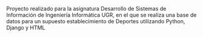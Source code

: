Proyecto realizado para la asignatura Desarrollo de Sistemas de Información de Ingeniería Informática UGR, en el que se realiza una base de datos para un supuesto establecimiento de Deportes utilizando Python, Django y HTML
